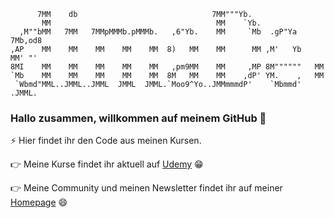 ```                                                                
      7MM    db                              7MM"""Yb.                     
       MM                                     MM    `Yb.                   
  ,M""bMM   7MM   7MMpMMMb.pMMMb.   ,6"Yb.    MM     `Mb  .gP"Ya   7Mb,od8 
,AP    MM    MM    MM    MM    MM  8)   MM    MM      MM ,M'   Yb   MM' "' 
8MI    MM    MM    MM    MM    MM   ,pm9MM    MM     ,MP 8M""""""   MM     
`Mb    MM    MM    MM    MM    MM  8M   MM    MM    ,dP' YM.    ,   MM     
 `Wbmd"MML..JMML..JMML  JMML  JMML.`Moo9^Yo..JMMmmmdP'    `Mbmmd' .JMML.   

```                                                                        

### Hallo zusammen, willkommen auf meinem GitHub 👋

⚡ Hier findet ihr den Code aus meinen Kursen.

👉 Meine Kurse findet ihr aktuell auf [Udemy](https://www.udemy.com/user/dimitri-derksen/) 😁

👉 Meine Community und meinen Newsletter findet ihr auf meiner [Homepage](https://cutt.ly/0wdolpRu) 😄

<!--
**dimader/dimader** is a ✨ _special_ ✨ repository because its `README.md` (this file) appears on your GitHub profile.

Here are some ideas to get you started:

- 🔭 I’m currently working on ...
- 🌱 I’m currently learning ...
- 👯 I’m looking to collaborate on ...
- 🤔 I’m looking for help with ...
- 💬 Ask me about ...
- 📫 How to reach me: ...
- 😄 Pronouns: ...
- ⚡ Fun fact: ...
-->
